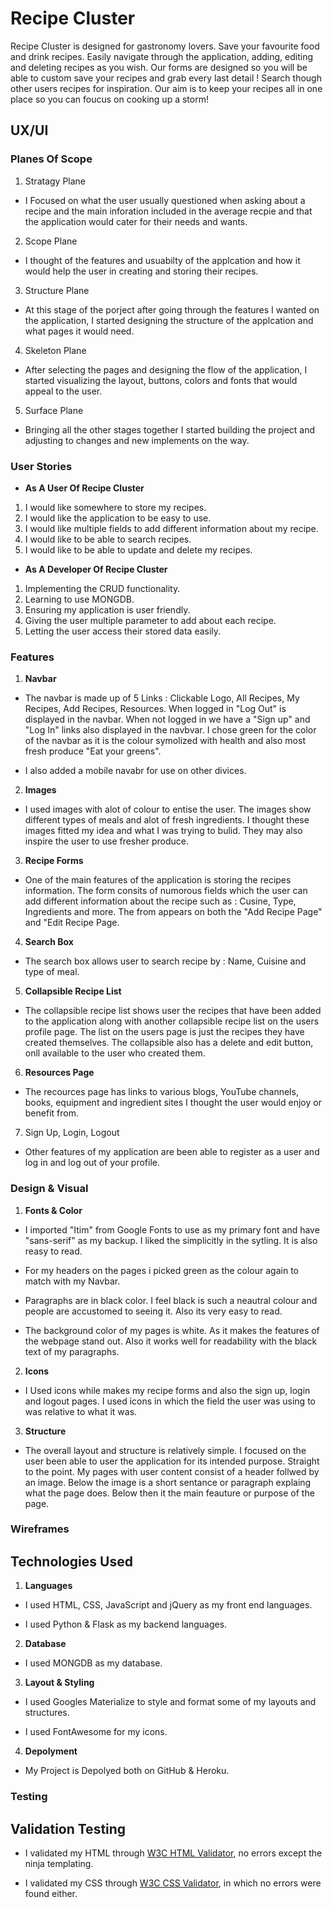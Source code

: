 # Recipe Cluster
Recipe Cluster is designed for gastronomy lovers. Save your favourite food and drink recipes.
Easily navigate through the application, adding, editing and deleting recipes as you wish.
Our forms are designed so you will be able to custom save your recipes and grab every last detail !
Search though other users recipes for inspiration. Our aim is to keep your recipes all in one place so you can foucus on cooking up a storm!

## UX/UI  
### Planes Of Scope

1. Stratagy Plane
* I Focused on what the user usually questioned when asking about a recipe and the main inforation included in the average recpie and that the application would cater for their needs and wants. 

2. Scope Plane
* I thought of the features and usuabilty of the applcation and how it would help the user in creating and storing their recipes.

3. Structure Plane
* At this stage of the porject after going through the features I wanted on the application, I started designing the structure of the applcation and what pages it would need.

4. Skeleton Plane
* After selecting the pages and designing the flow of the application, I started visualizing the layout, buttons, colors and fonts that would appeal to the user.

5. Surface Plane
* Bringing all the other stages together I started building the project and adjusting to changes and new implements on the way.

### User Stories

* **As A User Of Recipe Cluster**
1. I would like somewhere to store my recipes.
2. I would like the application to be easy to use.
3. I would like multiple fields to add different information about my recipe.
4. I would like to be able to search recipes.
5. I would like to be able to update and delete my recipes.

* **As A Developer Of Recipe Cluster**
1. Implementing the CRUD functionality.
2. Learning to use MONGDB.
3. Ensuring my application is user friendly.
4. Giving the user multiple parameter to add about each recipe.
5. Letting the user access their stored data easily.

### Features

1. **Navbar**

* The navbar is made up of 5 Links : Clickable Logo, All Recipes, My Recipes, Add Recipes, Resources.
When logged in "Log Out" is displayed in the navbar. When not logged in we have a "Sign up" and "Log In" links also
displayed in the navbvar. I chose green for the color of the navbar as it is the colour symolized with health and also most fresh produce "Eat your greens".

* I also added a mobile navabr for use on other divices.

2. **Images**

* I used images with alot of colour to entise the user. The images show different types of meals and alot of fresh ingredients.
I thought these images fitted my idea and what I was trying to bulid. They may also inspire the user to use fresher produce.

3. **Recipe Forms**

* One of the main features of the application is storing the recipes information. The form consits of numorous fields which the user can add different information about the recipe such as :
Cusine, Type, Ingredients and more. The from appears on both the "Add Recipe Page" and "Edit Recipe Page.

4. **Search Box**

* The search box allows user to search recipe by : Name, Cuisine and type of meal.

5. **Collapsible Recipe List**

* The collapsible recipe list shows user the recipes that have been added to the application along with another collapsible recipe list on the users profile page.
The list on the users page is just the recipes they have created themselves. The collapsible also has a delete and edit button, onll available to the user who created them.

6. **Resources Page**

* The recources page has links to various blogs, YouTube channels, books, equipment and ingredient sites I thought the user would enjoy or benefit from.

7. Sign Up, Login, Logout

* Other features of my application are been able to register as a user and log in and log out of your profile.

### Design & Visual

1. **Fonts & Color**

* I imported "Itim" from Google Fonts to use as my primary font and have "sans-serif" as my backup.
I liked the simplicitly in the sytling. It is also reasy to read.

* For my headers on the pages i picked green as the colour again to match with my Navbar.

* Paragraphs are in black color. I feel black is such a neautral colour and people are accustomed to seeing it.
Also its very easy to read.

* The background color of my pages is white. As it makes the features of the webpage stand out. Also it works well for readability with the black text
of my paragraphs.

2. **Icons**

* I Used icons while makes my recipe forms and also the sign up, login and logout pages. I used icons in which the field the user was using to was relative to what it was.

3. **Structure**

* The overall layout and structure is relatively simple. I focused on the user been able to user the application for its intended purpose. Straight to the point.
My pages with user content consist of a header follwed by an image. Below the image is a short sentance or paragraph explaing what the page does. Below then it the main feauture or purpose of the page.

### Wireframes

## Technologies Used

1. **Languages**

* I used HTML, CSS, JavaScript and jQuery as my front end languages.

* I used Python & Flask as my backend languages.

2. **Database**

* I used MONGDB as my database.

3. **Layout & Styling**

* I used Googles Materialize to style and format some of my layouts and structures.

* I used FontAwesome for my icons.

4. **Depolyment**

* My Project is Depolyed both on GitHub & Heroku.

### Testing

## Validation Testing

* I validated my HTML through [W3C HTML Validator](https://validator.w3.org/#validate_by_input),
no errors except the ninja templating.

* I validated my CSS through [W3C CSS Validator](https://jigsaw.w3.org/css-validator/),
in which no errors were found either.



